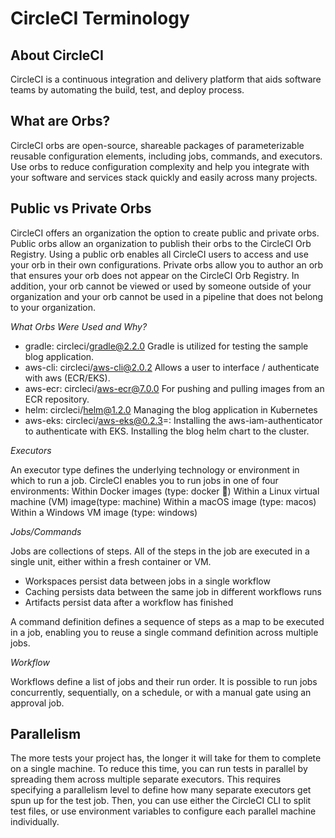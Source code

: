 # CircleCI Terminology

## About CircleCI
CircleCI is a continuous integration and delivery platform that aids software teams by automating the build, test, and deploy process.

## What are Orbs? 
CircleCI orbs are open-source, shareable packages of parameterizable reusable configuration elements, including jobs, commands, and executors. Use orbs to reduce configuration complexity and help you integrate with your software and services stack quickly and easily across many projects.

## Public vs Private Orbs
CircleCI offers an organization the option to create public and private orbs. Public orbs allow an organization to publish their orbs to the CircleCI Orb Registry. Using a public orb enables all CircleCI users to access and use your orb in their own configurations. Private orbs allow you to author an orb that ensures your orb does not appear on the CircleCI Orb Registry. In addition, your orb cannot be viewed or used by someone outside of your organization and your orb cannot be used in a pipeline that does not belong to your organization. 

*What Orbs Were Used and Why?*

* gradle: circleci/gradle@2.2.0
Gradle is utilized for testing the sample blog application.
* aws-cli: circleci/aws-cli@2.0.2
Allows a user to interface / authenticate with aws (ECR/EKS).
* aws-ecr: circleci/aws-ecr@7.0.0
For pushing and pulling images from an ECR repository.
* helm: circleci/helm@1.2.0
Managing the blog application in Kubernetes
* aws-eks: circleci/aws-eks@0.2.3=:
Installing the aws-iam-authenticator to authenticate with EKS. Installing the blog helm chart to the cluster.

*Executors*

An executor type defines the underlying technology or environment in which to run a job. CircleCI enables you to run jobs in one of four environments:
Within Docker images (type: docker 🐳) 
Within a Linux virtual machine (VM) image(type: machine)
Within a macOS image (type: macos)
Within a Windows VM image (type: windows)
	
*Jobs/Commands*

Jobs are collections of steps. All of the steps in the job are executed in a single unit, either within a fresh container or VM.
* Workspaces persist data between jobs in a single workflow
* Caching persists data between the same job in different workflows runs
* Artifacts persist data after a workflow has finished

A command definition defines a sequence of steps as a map to be executed in a job, enabling you to reuse a single command definition across multiple jobs.

*Workflow*

Workflows define a list of jobs and their run order. It is possible to run jobs concurrently, sequentially, on a schedule, or with a manual gate using an approval job.

## Parallelism

The more tests your project has, the longer it will take for them to complete on a single machine. To reduce this time, you can run tests in parallel by spreading them across multiple separate executors. This requires specifying a parallelism level to define how many separate executors get spun up for the test job. Then, you can use either the CircleCI CLI to split test files, or use environment variables to configure each parallel machine individually.
